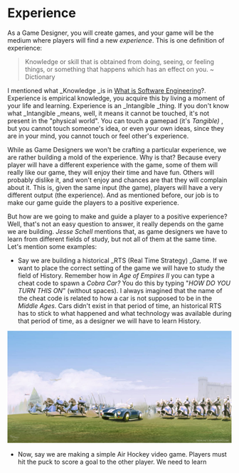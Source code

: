 # Experience

As a Game Designer, you will create games, and your game will be the medium where players will find a new _experience_. This is one definition of experience:

> Knowledge or skill that is obtained from doing, seeing, or feeling things, or something that happens which has an effect on you. \~ Dictionary

I mentioned what _Knowledge _is in [What is Software Engineering](what-is-software-engineering.md#knowledge)?. Experience is empirical knowledge, you acquire this by living a moment of your life and learning.  Experience is an _Intangible _thing. If you don't know what _Intangible _means, well, it means it cannot be touched, it's not present in the "physical world". You can touch a gamepad (it's _Tangible)_ , but you cannot touch someone's idea, or even your own ideas, since they are in your mind, you cannot touch or feel other's experience.

While as Game Designers we won't be crafting a particular experience, we are rather building a mold of the experience. Why is that? Because every player will have a different experience with the game, some of them will really like our game, they will enjoy their time and have fun. Others will probably dislike it, and won't enjoy and chances are that they will complain about it. This is, given the same input (the game), players will have a very different output (the experience).  And as mentioned before, our job is to make our game guide the players to a positive experience.

But how are we going to make and guide a player to a positive experience? Well, that's not an easy question to answer, it really depends on the game we are building. _Jesse Schell_ mentions that, as game designers we have to learn from different fields of study, but not all of them at the same time. Let's mention some examples:

* Say we are building a historical _RTS (Real Time Strategy) _Game. If we want to place the correct setting of the game we will have to study the field of History. Remember how in _Age of Empires II_ you can type a cheat code to spawn a _Cobra Car?_  You do this by typing "_HOW DO YOU TURN THIS ON_" (without spaces). I always imagined that the name of the cheat code is related to how a car is not supposed to be in the _Middle Ages_. Cars didn't exist in that period of time, an historical RTS has to stick to what happened and what technology was available during that period of time, as a designer we will have to learn History.

![](<../.gitbook/assets/image (2).png>)



* Now, say we are making a simple Air Hockey video game. Players must hit the puck to score a goal to the other player. We need to learn&#x20;

